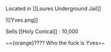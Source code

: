 Located in [[Loures Underground Jail]]

![[Yves.png]]

Sells
[[Holy Conical]] : 10,000

~={orange}???? Who the fuck is Yves=~